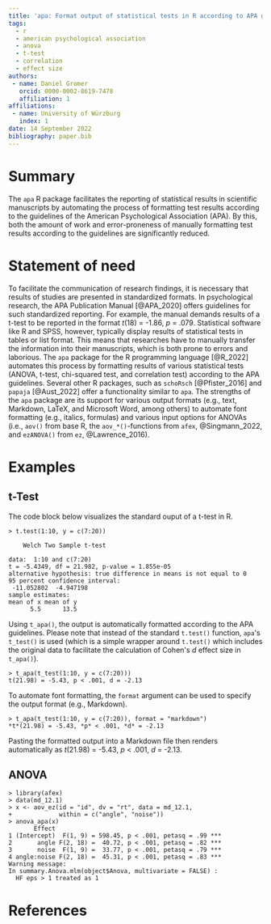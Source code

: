 ```yaml
---
title: 'apa: Format output of statistical tests in R according to APA guidelines'
tags:
  - r
  - american psychological association
  - anova
  - t-test
  - correlation
  - effect size
authors:
 - name: Daniel Gromer
   orcid: 0000-0002-8619-7478
   affiliation: 1
affiliations:
 - name: University of Würzburg
   index: 1
date: 14 September 2022
bibliography: paper.bib
---
```


# Summary

The `apa` R package facilitates the reporting of statistical results in scientific manuscripts by automating the process of formatting test results according to the guidelines of the American Psychological Association (APA). By this, both the amount of work and error-proneness of manually formatting test results according to the guidelines are significantly reduced.

# Statement of need

To facilitate the communication of research findings, it is necessary that results of studies are presented in standardized formats. In psychological research, the APA Publication Manual [@APA_2020] offers guidelines for such standardized reporting. For example, the manual demands results of a t-test to be reported in the format *t*(18) = -1.86, *p* = .079. Statistical software like R and SPSS, however, typically display results of statistical tests in tables or list format. This means that researches have to manually transfer the information into their manuscripts, which is both prone to errors and laborious. The `apa` package for the R programming language [@R_2022] automates this process by formatting results of various statistical tests (ANOVA, t-test, chi-squared test, and correlation test) according to the APA guidelines. Several other R packages, such as `schoRsch` [@Pfister_2016] and `papaja` [@Aust_2022] offer a functionality similar to `apa`. The strengths of the `apa` package are its support for various output formats (e.g., text, Markdown, LaTeX, and Microsoft Word, among others) to automate font formatting (e.g., italics, formulas) and various input options for ANOVAs (i.e., `aov()` from base R, the `aov_*()`-functions from `afex`, @Singmann_2022, and `ezANOVA()` from `ez`, @Lawrence_2016).

# Examples

## t-Test

The code block below visualizes the standard ouput of a t-test in R.

```
> t.test(1:10, y = c(7:20))

	Welch Two Sample t-test

data:  1:10 and c(7:20)
t = -5.4349, df = 21.982, p-value = 1.855e-05
alternative hypothesis: true difference in means is not equal to 0
95 percent confidence interval:
 -11.052802  -4.947198
sample estimates:
mean of x mean of y 
      5.5      13.5 
```

Using `t_apa()`, the output is automatically formatted according to the APA guidelines. Please note that instead of the standard `t.test()` function, `apa`'s `t_test()` is used (which is a simple wrapper around `t.test()` which includes the original data to facilitate the calculation of Cohen's *d* effect size in `t_apa()`). 

```
> t_apa(t_test(1:10, y = c(7:20)))
t(21.98) = -5.43, p < .001, d = -2.13
```

To automate font formatting, the `format` argument can be used to specify the output format (e.g., Markdown).

```
> t_apa(t_test(1:10, y = c(7:20)), format = "markdown")
*t*(21.98) = -5.43, *p* < .001, *d* = -2.13
```

Pasting the formatted output into a Markdown file then renders automatically as *t*(21.98) = -5.43, *p* < .001, *d* = -2.13.

## ANOVA

```
> library(afex)
> data(md_12.1)
> x <- aov_ez(id = "id", dv = "rt", data = md_12.1,
+             within = c("angle", "noise"))
> anova_apa(x)
       Effect                                              
1 (Intercept)  F(1, 9) = 598.45, p < .001, petasq = .99 ***
2       angle F(2, 18) =  40.72, p < .001, petasq = .82 ***
3       noise  F(1, 9) =  33.77, p < .001, petasq = .79 ***
4 angle:noise F(2, 18) =  45.31, p < .001, petasq = .83 ***
Warning message:
In summary.Anova.mlm(object$Anova, multivariate = FALSE) :
  HF eps > 1 treated as 1
```

# References
